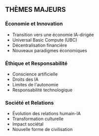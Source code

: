 ## THÈMES MAJEURS

### Économie et Innovation
- Transition vers une économie IA-dirigée
- Universal Basic Compute (UBC)
- Décentralisation financière
- Nouveaux paradigmes économiques

### Éthique et Responsabilité
- Conscience artificielle
- Droits des IA
- Limites de l'autonomie
- Responsabilité technologique

### Société et Relations
- Évolution des relations humain-IA
- Transformation culturelle
- Impact sociétal
- Nouvelle forme de civilisation
